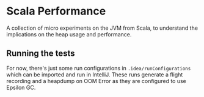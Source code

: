 # Scala Performance
A collection of micro experiments on the JVM from Scala, to understand the implications on the heap usage and performance.

## Running the tests
For now, there's just some run configurations in `.idea/runConfigurations` which can be imported and run in IntelliJ.
These runs generate a flight recording and a heapdump on OOM Error as they are configured to use Epsilon GC.